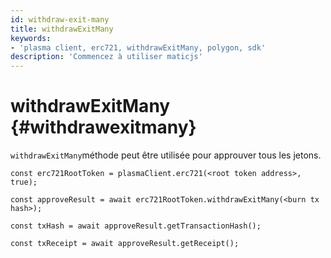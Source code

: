 ```yaml
---
id: withdraw-exit-many
title: withdrawExitMany
keywords:
- 'plasma client, erc721, withdrawExitMany, polygon, sdk'
description: 'Commencez à utiliser maticjs'
---
```


# withdrawExitMany {#withdrawexitmany}

`withdrawExitMany`méthode peut être utilisée pour approuver tous les jetons.

```
const erc721RootToken = plasmaClient.erc721(<root token address>, true);

const approveResult = await erc721RootToken.withdrawExitMany(<burn tx hash>);

const txHash = await approveResult.getTransactionHash();

const txReceipt = await approveResult.getReceipt();

```
